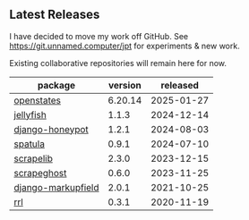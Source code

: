 ## Latest Releases
I have decided to move my work off GitHub. See <https://git.unnamed.computer/jpt> for experiments & new work.

Existing collaborative repositories will remain here for now.
    
| package | version | released |
|--------------|-----------|-------------|
| [openstates](https://github.com/openstates/) | 6.20.14 | 2025-01-27 |
| [jellyfish](https://github.com/jamesturk/jellyfish) | 1.1.3 | 2024-12-14 |
| [django-honeypot](https://github.com/jamesturk/django-honeypot) | 1.2.1 | 2024-08-03 |
| [spatula](https://github.com/jamesturk/spatula) | 0.9.1 | 2024-07-10 |
| [scrapelib](https://github.com/jamesturk/scrapelib) | 2.3.0 | 2023-12-15 |
| [scrapeghost](https://github.com/jamesturk/scrapeghost) | 0.6.0 | 2023-11-25 |
| [django-markupfield](https://github.com/jamesturk/django-markupfield) | 2.0.1 | 2021-10-25 |
| [rrl](https://github.com/jamesturk/rrl) | 0.3.1 | 2020-11-19 |
